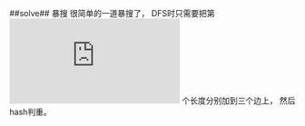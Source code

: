 ﻿##solve##
暴搜
很简单的一道暴搜了， DFS时只需要把第 ![$i$][1] 个长度分别加到三个边上， 然后hash判重。


  [1]: https://latex.codecogs.com/gif.latex?i